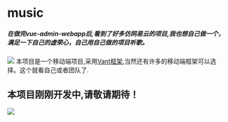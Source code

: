 # music

##### 在做完vue-admin-webapp后,看到了好多仿网易云的项目,我也想自己做一个，满足一下自己的虚荣心，自己用自己做的项目听歌。

![](https://blog-1259178461.cos.ap-chengdu.myqcloud.com/vue-music/pkq.png)
本项目是一个移动端项目,采用[Vant框架](https://youzan.github.io/vant/#/zh-CN/intro),当然还有许多的移动端框架可以选择。这个就看自己或者团队了.

## **本项目刚刚开发中,请敬请期待！**

![](https://blog-1259178461.cos.ap-chengdu.myqcloud.com/vue-music/pkq.jpeg)
